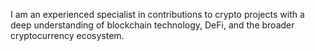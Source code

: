 I am an experienced specialist in contributions to crypto projects with a deep understanding of blockchain technology, DeFi, and the broader cryptocurrency ecosystem.
